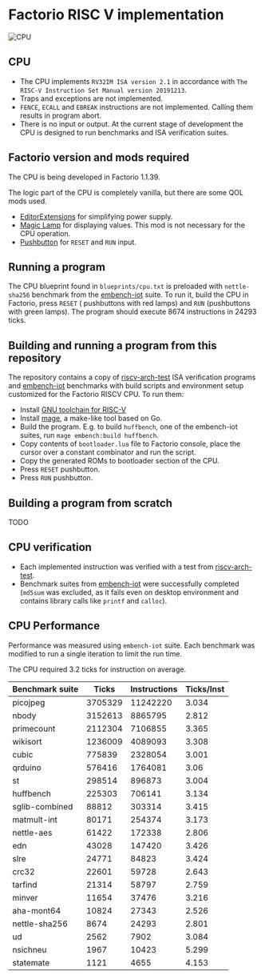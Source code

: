 # Factorio RISC V implementation

![CPU](riscv.png)

## CPU

- The CPU implements `RV32IM ISA version 2.1` in accordance with `The RISC-V Instruction Set Manual version 20191213`.
- Traps and exceptions are not implemented.
- `FENCE`, `ECALL` and `EBREAK` instructions are not implemented. Calling them results in program abort.
- There is no input or output. At the current stage of development the CPU is designed to run benchmarks and ISA
  verification suites.

## Factorio version and mods required

The CPU is being developed in Factorio 1.1.39.

The logic part of the CPU is completely vanilla, but there are some QOL mods used.

- [EditorExtensions](https://mods.factorio.com/mod/EditorExtensions) for simplifying power supply.
- [Magic Lamp](https://mods.factorio.com/mod/magic-lamp) for displaying values. This mod is not necessary for the CPU
  operation.
- [Pushbutton](https://mods.factorio.com/mod/pushbutton) for `RESET` and `RUN` input.

## Running a program

The CPU blueprint found in `blueprints/cpu.txt` is preloaded with `nettle-sha256` benchmark from
the [embench-iot](https://github.com/embench/embench-iot) suite. To run it, build the CPU in Factorio, press `RESET` (
pushbuttons with red lamps) and `RUN` (pushbuttons with green lamps). The program should execute 8674 instructions in
24293 ticks.

## Building and running a program from this repository

The repository contains a copy of [riscv-arch-test](https://github.com/riscv-non-isa/riscv-arch-test) ISA verification
programs and [embench-iot](https://github.com/embench/embench-iot) benchmarks with build scripts and environment setup
customized for the Factorio RISCV CPU. To run them:

- Install [GNU toolchain for RISC-V](https://github.com/riscv-collab/riscv-gnu-toolchain)
- Install [mage](https://github.com/magefile/mage), a make-like tool based on Go.
- Build the program. E.g. to build `huffbench`, one of the embench-iot suites, run `mage embench:build huffbench`.
- Copy contents of `bootloader.lua` file to Factorio console, place the cursor over a constant combinator and run the
  script.
- Copy the generated ROMs to bootloader section of the CPU.
- Press `RESET` pushbutton.
- Press `RUN` pushbutton.

## Building a program from scratch

TODO

## CPU verification

- Each implemented instruction was verified with a test
  from [riscv-arch-test](https://github.com/riscv-non-isa/riscv-arch-test).
- Benchmark suites from [embench-iot](https://github.com/embench/embench-iot) were successfully completed (`md5sum`
  was excluded, as it fails even on desktop environment and contains library calls like `printf` and `calloc`).

## CPU Performance

Performance was measured using `embench-iot` suite. Each benchmark was modified to run a single iteration to limit the
run time.

The CPU required 3.2 ticks for instruction on average.

|Benchmark suite|Ticks       |Instructions|Ticks/Inst|
|---------------|------------|------------|----------|
|picojpeg       |3705329     |11242220    |3.034     |
|nbody          |3152613     |8865795     |2.812     | 
|primecount     |2112304     |7106855     |3.365     | 
|wikisort       |1236009     |4089093     |3.308     | 
|cubic          |775839      |2328054     |3.001     | 
|qrduino        |576416      |1764081     |3.06      | 
|st             |298514      |896873      |3.004     | 
|huffbench      |225303      |706141      |3.134     |
|sglib-combined |88812       |303314      |3.415     | 
|matmult-int    |80171       |254374      |3.173     | 
|nettle-aes     |61422       |172338      |2.806     | 
|edn            |43028       |147420      |3.426     |
|slre           |24771       |84823       |3.424     | 
|crc32          |22601       |59728       |2.643     | 
|tarfind        |21314       |58797       |2.759     | 
|minver         |11654       |37476       |3.216     | 
|aha-mont64     |10824       |27343	      |2.526     | 
|nettle-sha256  |8674        |24293       |2.801     | 
|ud             |2562        |7902        |3.084     | 
|nsichneu       |1967        |10423       |5.299     | 
|statemate      |1121        |4655        |4.153     |
